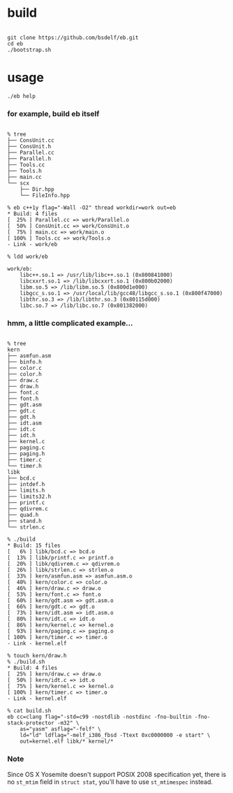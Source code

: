 # build
<pre><code>
git clone https://github.com/bsdelf/eb.git
cd eb
./bootstrap.sh
</code></pre>
# usage
`./eb help`

### for example, build eb itself
<pre><code>
% tree
├── ConsUnit.cc
├── ConsUnit.h
├── Parallel.cc
├── Parallel.h
├── Tools.cc
├── Tools.h
├── main.cc
└── scx
    ├── Dir.hpp
    └── FileInfo.hpp

% eb c++1y flag="-Wall -O2" thread workdir=work out=eb
* Build: 4 files
[  25% ] Parallel.cc => work/Parallel.o
[  50% ] ConsUnit.cc => work/ConsUnit.o
[  75% ] main.cc => work/main.o
[ 100% ] Tools.cc => work/Tools.o
- Link - work/eb

% ldd work/eb

work/eb:
	libc++.so.1 => /usr/lib/libc++.so.1 (0x800841000)
	libcxxrt.so.1 => /lib/libcxxrt.so.1 (0x800b02000)
	libm.so.5 => /lib/libm.so.5 (0x800d1e000)
	libgcc_s.so.1 => /usr/local/lib/gcc48/libgcc_s.so.1 (0x800f47000)
	libthr.so.3 => /lib/libthr.so.3 (0x80115d000)
	libc.so.7 => /lib/libc.so.7 (0x801382000)
</code></pre>

### hmm, a little complicated example...
<pre><code>
% tree
kern
├── asmfun.asm
├── binfo.h
├── color.c
├── color.h
├── draw.c
├── draw.h
├── font.c
├── font.h
├── gdt.asm
├── gdt.c
├── gdt.h
├── idt.asm
├── idt.c
├── idt.h
├── kernel.c
├── paging.c
├── paging.h
├── timer.c
└── timer.h
libk
├── bcd.c
├── intdef.h
├── limits.h
├── limits32.h
├── printf.c
├── qdivrem.c
├── quad.h
├── stand.h
└── strlen.c

% ./build
* Build: 15 files
[   6% ] libk/bcd.c => bcd.o
[  13% ] libk/printf.c => printf.o
[  20% ] libk/qdivrem.c => qdivrem.o
[  26% ] libk/strlen.c => strlen.o
[  33% ] kern/asmfun.asm => asmfun.asm.o
[  40% ] kern/color.c => color.o
[  46% ] kern/draw.c => draw.o
[  53% ] kern/font.c => font.o
[  60% ] kern/gdt.asm => gdt.asm.o
[  66% ] kern/gdt.c => gdt.o
[  73% ] kern/idt.asm => idt.asm.o
[  80% ] kern/idt.c => idt.o
[  86% ] kern/kernel.c => kernel.o
[  93% ] kern/paging.c => paging.o
[ 100% ] kern/timer.c => timer.o
- Link - kernel.elf

% touch kern/draw.h
% ./build.sh
* Build: 4 files
[  25% ] kern/draw.c => draw.o
[  50% ] kern/idt.c => idt.o
[  75% ] kern/kernel.c => kernel.o
[ 100% ] kern/timer.c => timer.o
- Link - kernel.elf

% cat build.sh
eb cc=clang flag="-std=c99 -nostdlib -nostdinc -fno-builtin -fno-stack-protector -m32" \
	as="yasm" asflag="-felf" \
	ld="ld" ldflag="-melf_i386_fbsd -Ttext 0xc0000000 -e start" \
	out=kernel.elf libk/* kernel/*
</code></pre>

### Note
Since OS X Yosemite doesn't support POSIX 2008 specification yet, there is no `st_mtim` field in `struct stat`, you'll have to use `st_mtimespec` instead.
